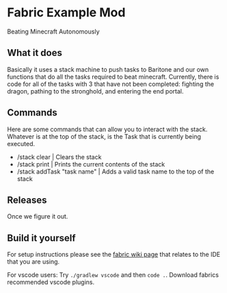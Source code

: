 # Fabric Example Mod

Beating Minecraft Autonomously

## What it does

Basically it uses a stack machine to push tasks to Baritone and our own functions that do all the tasks required to beat minecraft.  Currently, there is code for all of the tasks with 3 that have not been completed: fighting the dragon, pathing to the stronghold, and entering the end portal.

## Commands
Here are some commands that can allow you to interact with the stack. Whatever is at the top of the stack, is the Task that is currently being executed.
- /stack clear | Clears the stack
- /stack print | Prints the current contents of the stack
- /stack addTask "task name" | Adds a valid task name to the top of the stack 


## Releases

Once we figure it out.

## Build it yourself

For setup instructions please see the [fabric wiki page](https://fabricmc.net/wiki/tutorial:setup) that relates to the IDE that you are using.

For vscode users: Try ```./gradlew vscode``` and then ```code .```.  Download fabrics recommended vscode plugins.

